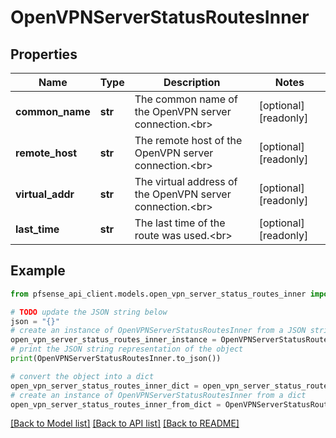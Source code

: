 # OpenVPNServerStatusRoutesInner


## Properties

Name | Type | Description | Notes
------------ | ------------- | ------------- | -------------
**common_name** | **str** | The common name of the OpenVPN server connection.&lt;br&gt; | [optional] [readonly] 
**remote_host** | **str** | The remote host of the OpenVPN server connection.&lt;br&gt; | [optional] [readonly] 
**virtual_addr** | **str** | The virtual address of the OpenVPN server connection.&lt;br&gt; | [optional] [readonly] 
**last_time** | **str** | The last time of the route was used.&lt;br&gt; | [optional] [readonly] 

## Example

```python
from pfsense_api_client.models.open_vpn_server_status_routes_inner import OpenVPNServerStatusRoutesInner

# TODO update the JSON string below
json = "{}"
# create an instance of OpenVPNServerStatusRoutesInner from a JSON string
open_vpn_server_status_routes_inner_instance = OpenVPNServerStatusRoutesInner.from_json(json)
# print the JSON string representation of the object
print(OpenVPNServerStatusRoutesInner.to_json())

# convert the object into a dict
open_vpn_server_status_routes_inner_dict = open_vpn_server_status_routes_inner_instance.to_dict()
# create an instance of OpenVPNServerStatusRoutesInner from a dict
open_vpn_server_status_routes_inner_from_dict = OpenVPNServerStatusRoutesInner.from_dict(open_vpn_server_status_routes_inner_dict)
```
[[Back to Model list]](../README.md#documentation-for-models) [[Back to API list]](../README.md#documentation-for-api-endpoints) [[Back to README]](../README.md)


